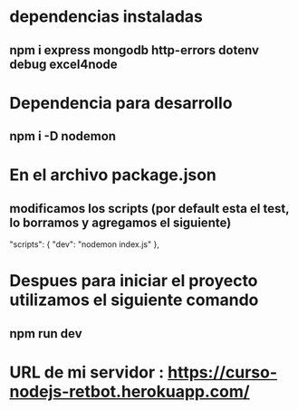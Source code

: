 # dependencias instaladas
## npm i express mongodb http-errors dotenv debug excel4node
# Dependencia para desarrollo 
## npm i -D nodemon 
# En el archivo package.json
## modificamos los scripts (por default esta el test, lo borramos y agregamos el siguiente)
"scripts": { 
    "dev": "nodemon index.js" 
    },
# Despues para iniciar el proyecto utilizamos el siguiente comando
## npm run dev

# URL de mi servidor : https://curso-nodejs-retbot.herokuapp.com/